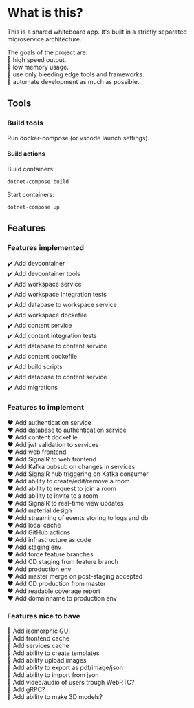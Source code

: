 # What is this?

This is a shared whiteboard app. It's built in a strictly separated microservice architecture.

The goals of the project are:<br/>
🚀 high speed output.<br/>
💾 low memory usage.<br/>
🌈 use only bleeding edge tools and frameworks.<br/>
🤖 automate development as much as possible.<br/>

## Tools

### Build tools

Run docker-compose (or vscode launch settings).

#### Build actions

Build containers:
```
dotnet-compose build
```

Start containers:
```
dotnet-compose up
```

## Features

### Features implemented

✔️ Add devcontainer<br/>
✔️ Add devcontainer tools<br/>
✔️ Add workspace service<br/>
✔️ Add workspace integration tests<br/>
✔️ Add database to workspace service<br/>
✔️ Add workspace dockefile<br/>
✔️ Add content service<br/>
✔️ Add content integration tests<br/>
✔️ Add database to content service<br/>
✔️ Add content dockefile<br/>
✔️ Add build scripts<br/>
✔️ Add database to content service<br/>
✔️ Add migrations

### Features to implement
 
❤️ Add authentication service<br/>
❤️ Add database to authentication service<br/>
❤️ Add content dockefile<br/>
❤️ Add jwt validation to services<br/>
❤️ Add web frontend<br/>
❤️ Add SignalR to web frontend<br/>
❤️ Add Kafka pubsub on changes in services<br/>
❤️ Add SignalR hub triggering on Kafka consumer<br/>
❤️ Add ability to create/edit/remove a room<br/>
❤️ Add ability to request to join a room<br/>
❤️ Add ability to invite to a room<br/>
❤️ Add SignalR to real-time view updates<br/>
❤️ Add material design<br/>
❤️ Add streaming of events storing to logs and db<br/>
❤️ Add local cache<br/>
❤️ Add GitHub actions<br/>
❤️ Add infrastructure as code<br/>
❤️ Add staging env<br/>
❤️ Add force feature branches<br/>
❤️ Add CD staging from feature branch<br/>
❤️ Add production env<br/>
❤️ Add master merge on post-staging accepted<br/>
❤️ Add CD production from master<br/>
❤️ Add readable coverage report<br/>
❤️ Add domainname to production env

### Features nice to have

💎 Add isomorphic GUI<br/>
💎 Add frontend cache<br/>
💎 Add services cache<br/>
💎 Add ability to create templates<br/>
💎 Add ability upload images<br/>
💎 Add ability to export as pdf/image/json<br/>
💎 Add ability to import from json<br/>
💎 Add video/audio of users trough WebRTC?<br/>
💎 Add gRPC?<br/>
💎 Add ability to make 3D models?
